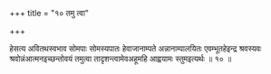 +++
title = "१० तमु त्वा"

+++

हेसत्य अवितथस्वभाव सोमपाः सोमस्यपातः हेवाजानाम्पते अन्नानाम्पालयितः एवम्भूतहेइन्द्र श्रवस्यवः श्रवोन्नंआत्मनइच्छन्तोवयं तमुत्वा तादृशन्त्वामेवअहूमहि आह्वयामः स्तुमइत्यर्थः ॥ १० ॥